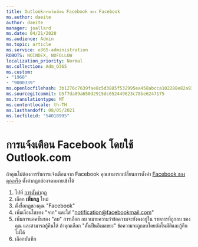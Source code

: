 ```yaml
---
title: Outlookการแจ้งเตือน Facebook ของ Facebook
ms.author: daeite
author: daeite
manager: joallard
ms.date: 04/21/2020
ms.audience: Admin
ms.topic: article
ms.service: o365-administration
ROBOTS: NOINDEX, NOFOLLOW
localization_priority: Normal
ms.collection: Adm_O365
ms.custom:
- "1968"
- "9000339"
ms.openlocfilehash: 3b1276c7639fae8c5d3885f532995ea458abcca102288e82a9324a2f5d4bcfee
ms.sourcegitcommit: b5f7da89a650d2915dc652449623c78be6247175
ms.translationtype: MT
ms.contentlocale: th-TH
ms.lasthandoff: 08/05/2021
ms.locfileid: "54010995"
---
```

# <a name="facebook-notifications-using-outlookcom"></a>การแจ้งเตือน Facebook โดยใช้ Outlook.com

ถ้าคุณไม่ต้องการรับการแจ้งเตือนจาก Facebook คุณสามารถเปลี่ยนการตั้งค่า [Facebook ของคุณหรือ](https://aka.ms/facebook-notifications-settings) ตั้งค่ากฎกล่องจดหมายเข้าได้

1. ไปที่ [การตั้งค่า](https://outlook.live.com/mail/options/mail/rules/inboxRules)กฎ
1. เลือก **เพิ่มกฎ** ใหม่
1. ตั้งชื่อกฎของคุณ "Facebook"
1. เพิ่มเงื่อนไขของ "จาก" และใส่ "notification@facebookmail.com"
1. เพิ่มการแอคชันของ "ลบ" การเลือก ลบ หมายความว่าข้อความจะยังคงอยู่ใน รายการที่ถูกลบ ของคุณ และสามารถกู้คืนได้ ถ้าคุณเลือก "ตั้งเป็นอีเมลขยะ" ข้อความจะถูกลบโดยอัตโนมัติและกู้คืนไม่ได้
1. เลือกบันทึก